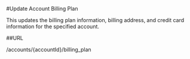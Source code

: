 #Update Account Billing Plan

This updates the billing plan information, 
billing address, and credit card information for the specified account.

##URL

/accounts/{accountId}/billing_plan

